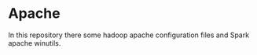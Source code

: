 # Apache
In this repository there some hadoop apache configuration files and Spark apache winutils.
